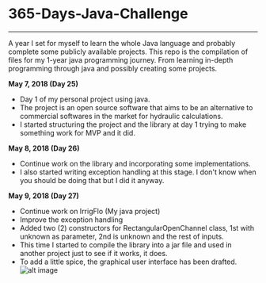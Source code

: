 # 365-Days-Java-Challenge
---
A year I set for myself to learn the whole Java language and probably complete some publicly available projects.
This repo is the compilation of files for my 1-year java programming journey. From learning in-depth programming through java and possibly creating some projects.

**May 7, 2018 (Day 25)**
- Day 1 of my personal project using java.
- The project is an open source software that aims to be an alternative to commercial softwares in the market for hydraulic calculations.
- I started structuring the project and the library at day 1 trying to make something work for MVP and it did.

**May 8, 2018 (Day 26)**
- Continue work on the library and incorporating some implementations.
- I also started writing exception handling at this stage. I don't know when you should be doing that but I did it anyway.

**May 9, 2018 (Day 27)**
- Continue work on IrrigFlo (My java project)
- Improve the exception handling
- Added two (2) constructors for RectangularOpenChannel class, 1st with unknown as parameter, 2nd is unknown and the rest of inputs.
- This time I started to compile the library into a jar file and used in another project just to see if it works, it does.
- To add a little spice, the graphical user interface has been drafted.
![alt image](https://alexiusacademia.com/images/irrig_flo_first_gui_draft.JPG "Preview of GUI")